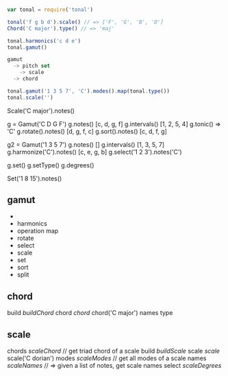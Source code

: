 
```js

var tonal = require('tonal')

tonal('f g b d').scale() // => ['F', 'G', 'B', 'D']
Chord('C major').type() // => 'maj'

tonal.harmonics('c d e')
tonal.gamut()

gamut
  -> pitch set
    -> scale
  -> chord

tonal.gamut('1 3 5 7', 'C').modes().map(tonal.type())
tonal.scale('')

```

Scale('C major').notes()

g = Gamut('C D G F')
g.notes() [c, d, g, f]
g.intervals() [1, 2, 5, 4]
g.tonic() => 'C'
g.rotate().notes() [d, g, f, c]
g.sort().notes() [c, d, f, g]

g2 = Gamut('1 3 5 7')
g.notes() []
g.intervals() [1, 3, 5, 7]
g.harmonize('C').notes() [c, e, g, b]
g.select('1 2 3').notes('C')

g.set()
g.setType()
g.degrees()

Set('1 8 15').notes()

## gamut

-
- harmonics
- operation map
- rotate
- select
- scale
- set
- sort
- split

## chord
build _buildChord_
chord _chord_ chord('C major')
names
type

## scale

chords _scaleChord_ // get triad chord of a scale
build _buildScale_
scale _scale_ scale('C dorian')
modes _scaleModes_ // get all modes of a scale
names _scaleNames_ // => given a list of notes, get scale names
select _scaleDegrees_

